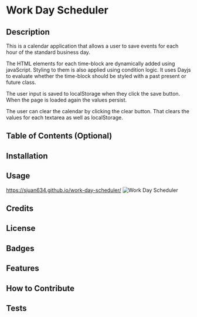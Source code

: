 # Work Day Scheduler

## Description

This is a calendar application that allows a user to save events for each hour of the standard business day.

The HTML elements for each time-block are dynamically added using javaScript. Styling to them is also applied using condition logic. It uses Dayjs to evaluate whether the time-block should be styled with a past present or future class.

The user input is saved to localStorage when they click the save button. When the page is loaded again the values persist.

The user can clear the calendar by clicking the clear button. That clears the values for each textarea as well as localStorage.

## Table of Contents (Optional)

## Installation

## Usage

https://sjuan634.github.io/work-day-scheduler/
![Work Day Scheduler](./assets/images/work-day-scheduler_demo.gif)

## Credits

## License

## Badges

## Features

## How to Contribute

## Tests
